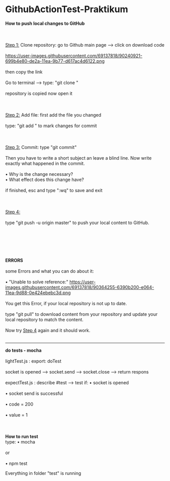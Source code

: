 # GithubActionTest-Praktikum

<b>How to push local changes to GitHub</b>
<br><br>
<br><br>
<ins>Step 1:</ins>
Clone repository:
go to Github main page --> click on download code
<br><br>
https://user-images.githubusercontent.com/69137818/90240921-699b4e80-de2a-11ea-9b77-d617ac4d6122.png
<br><br>
then copy the link
<br><br>
Go to terminal --> type: "git clone <the link you just copied>"
<br><br>
repository is copied now
open it
<br><br> 
<br><br>
<ins>Step 2:</ins>
Add file:
first add the file you changed
<br><br>
type: "git add <your file>" to mark changes for commit
<br><br>
<br><br>
<ins>Step 3:</ins>
Commit:
type "git commit"
<br><br>
Then you have to write a short subject an leave a blind line.
Now write exactly what happened in the commit.
<br><br>
• Why is the change necessary?<br>
• What effect does this change have?
<br><br>
if finished, esc and type ":wq" to save and exit
<br><br>
<br><br>
<ins>Step 4:</ins>
<br><br>
type "git push -u origin master" to push your local content to GitHub.
<br>
<br>
<br>
<br><br>
<br><br>
<b>ERRORS</b>
<br><br>
some Errors and what you can do about it:
<br><br>
• "Unable to solve reference:"
  https://user-images.githubusercontent.com/69137818/90364255-6390b200-e064-11ea-9d88-0e424ebebc3d.png
<br><br>
  You get this Error, if your local repository is not up to date.
<br><br>
  type "git pull" to download content from your repository 
  and update your local repository to match the content.
<br><br>
  Now try <ins>Step 4</ins> again and it should work. 
<br><br>
<hr>
<b>do tests - mocha</b><br><br>
lightTest.js :
export: doTest 
<br><br>
socket is opened --> socket.send --> socket.close --> return respons
<br><br>
expectTest.js :
describe #test --> test if:
• socket is opened<br><br>
• socket send is successful<br><br>
• code = 200<br><br>
• value = 1<br><br>
<br><br>
<b>How to run test</b><br>
type:
• mocha <br><br>
or <br><br>
• npm test

Everything in folder "test" is running
